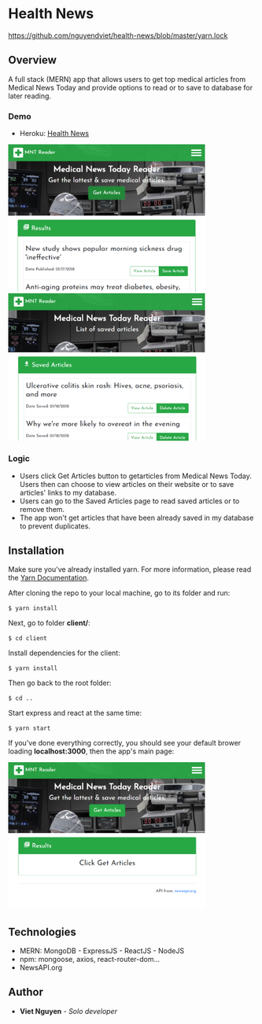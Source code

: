 # Health News

https://github.com/nguyendviet/health-news/blob/master/yarn.lock


## Overview
A full stack (MERN) app that allows users to get top medical articles from Medical News Today and provide options to read or to save to database for later reading.

### Demo
* Heroku: [Health News](https://health-news.herokuapp.com/)

<img src="https://github.com/nguyendviet/health-news/blob/master/github-photos/health-news.png" width="400"/>  <img src="https://github.com/nguyendviet/health-news/blob/master/github-photos/health-news-1.png" width="400"/>

### Logic
* Users click Get Articles button to getarticles from Medical News Today. Users then can choose to view articles on their website or to save articles' links to my database.
* Users can go to the Saved Articles page to read saved articles or to remove them.
* The app won't get articles that have been already saved in my database to prevent duplicates.

## Installation
Make sure you've already installed yarn. For more information, please read the [Yarn Documentation](https://yarnpkg.com/lang/en/docs/install/).

After cloning the repo to your local machine, go to its folder and run:
```
$ yarn install
```
Next, go to folder **client/**:
```
$ cd client
```
Install dependencies for the client:
```
$ yarn install
```
Then go back to the root folder:
```
$ cd ..
```
Start express and react at the same time:
```
$ yarn start
```
If you've done everything correctly, you should see your default brower loading **localhost:3000**, then the app's main page:

<img src="https://github.com/nguyendviet/health-news/blob/master/github-photos/health-news-2.png" width="400"/>

## Technologies
* MERN: MongoDB - ExpressJS - ReactJS - NodeJS
* npm: mongoose, axios, react-router-dom...
* NewsAPI.org

## Author
* **Viet Nguyen** - *Solo developer*